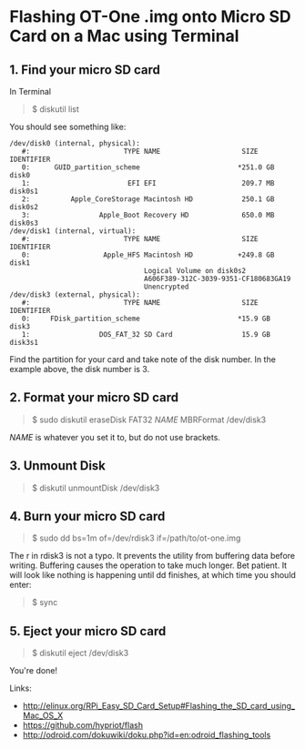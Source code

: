 # Flashing OT-One .img onto Micro SD Card on a Mac using Terminal


## 1. Find your micro SD card

In Terminal

> $ diskutil list

You should see something like:

```
/dev/disk0 (internal, physical):
   #:                       TYPE NAME                    SIZE       IDENTIFIER
   0:      GUID_partition_scheme                        *251.0 GB   disk0
   1:                        EFI EFI                     209.7 MB   disk0s1
   2:          Apple_CoreStorage Macintosh HD            250.1 GB   disk0s2
   3:                 Apple_Boot Recovery HD             650.0 MB   disk0s3
/dev/disk1 (internal, virtual):
   #:                       TYPE NAME                    SIZE       IDENTIFIER
   0:                  Apple_HFS Macintosh HD           +249.8 GB   disk1
                                 Logical Volume on disk0s2
                                 A606F389-312C-3039-9351-CF180683GA19
                                 Unencrypted
/dev/disk3 (external, physical):
   #:                       TYPE NAME                    SIZE       IDENTIFIER
   0:     FDisk_partition_scheme                        *15.9 GB     disk3
   1:                 DOS_FAT_32 SD Card                 15.9 GB     disk3s1
```

Find the partition for your card and take note of the disk number. In the example above, the disk number is 3.


## 2. Format your micro SD card

> $ sudo diskutil eraseDisk FAT32 *NAME* MBRFormat /dev/disk3

*NAME* is whatever you set it to, but do not use brackets.

## 3. Unmount Disk

> $ diskutil unmountDisk /dev/disk3

## 4. Burn your micro SD card

> $ sudo dd bs=1m of=/dev/rdisk3 if=/path/to/ot-one.img

The r in rdisk3 is not a typo. It prevents the utility from buffering data before writing. Buffering causes the
operation to take much longer. Bet patient. It will look like nothing is happening until dd finishes, at which time you should enter:

> $ sync

## 5. Eject your micro SD card

> $ diskutil eject /dev/disk3

You're done!


Links:
- http://elinux.org/RPi_Easy_SD_Card_Setup#Flashing_the_SD_card_using_Mac_OS_X
- https://github.com/hypriot/flash
- http://odroid.com/dokuwiki/doku.php?id=en:odroid_flashing_tools



